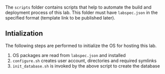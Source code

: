 The `scripts` folder contains scripts that help to automate the build and deployment process of this lab. This folder must have `labspec.json` in the specified format (template link to be published later).

## Intialization ##

The following steps are performed to initialize the OS for hosting this lab.

1. OS packages are read from `labspec.json` and installed
2. `configure.sh` creates user account, directories and required symlinks
3. `init_database.sh` is invoked by the above script to create the database

